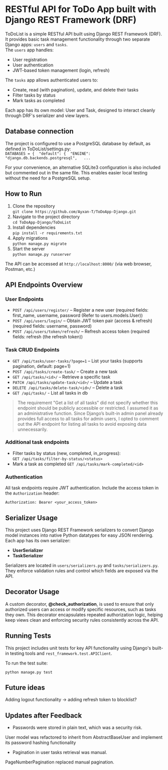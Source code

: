 # RESTful API for ToDo App built with Django REST Framework (DRF)
ToDoList is a simple RESTful API built using Django REST Framework (DRF). It provides basic task management functionality through two separate Django apps: `users` and `tasks`.  
The `users` app handles:
- User registration
- User authentication
- JWT-based token management (login, refresh)

The `tasks` app allows authenticated users to:
- Create, read (with pagination), update, and delete their tasks
- Filter tasks by status
- Mark tasks as completed

Each app has its own model: User and Task, designed to interact cleanly through DRF's serializer and view layers.

## Database connection
The project is configured to use a PostgreSQL database by default, as defined in ToDoList/settings.py:  
    `DATABASES = {  "default": {  "ENGINE": "django.db.backends.postgresql",   ... `

For your convenience, an alternative SQLite3 configuration is also included but commented out in the same file. This enables easier local testing without the need for a PostgreSQL setup.

## How to Run
1. Clone the repository  
   `git clone https://github.com/Ayxan-T/ToDoApp-Django.git`
2. Navigate to the project directory  
   `cd ToDoApp-Django/ToDoList`
3. Install dependencies  
   `pip install -r requirements.txt`
4. Apply migrations  
   `python manage.py migrate`
5. Start the server  
   `python manage.py runserver`

The API can be accessed at `http://localhost:8000/` (via web browser, Postman, etc.)

## API Endpoints Overview

### User Endpoints
- `POST /api/users/register/` – Register a new user (required fields: first_name, username, password (Refer to users.models.User))
- `POST /api/users/login/` – Obtain JWT token pair (access & refresh) (required fields: username, password)
- `POST /api/users/token/refresh/` – Refresh access token (required fields: refresh (the refresh token))

### Task CRUD Endpoints 
- `GET /api/tasks/user-tasks/?page=1` – List your tasks (supports pagination, default: page=1)
- `POST /api/tasks/create-task/` – Create a new task
- `GET /api/tasks/<id>/` – Retrieve a specific task
- `PATCH /api/tasks/update-task/<id>/` – Update a task
- `DELETE /api/tasks/delete-task/<id>/` – Delete a task
- `GET /api/tasks/` - List all tasks in db
> The requirement "Get a list of all tasks" did not specify whether this endpoint should be publicly accessible or restricted. I assumed it as an administrative function. Since Django’s built-in admin panel already provides full access to all tasks for admin users, I opted to comment out the API endpoint for listing all tasks to avoid exposing data unnecessarily.

### Additional task endpoints
- Filter tasks by status (new, completed, in_progress):  
    `GET /api/tasks/filter-by-status/<status>`
- Mark a task as completed
    `GET /api/tasks/mark-completed/<id>`

### Authentication
All task endpoints require JWT authentication. Include the access token in the `Authorization` header:
```
Authorization: Bearer <your_access_token>
```

## Serializer Usage
This project uses Django REST Framework serializers to convert Django model instances into native Python datatypes for easy JSON rendering. Each app has its own serializer:

- **UserSerializer**
- **TaskSerializer**

Serializers are located in `users/serializers.py` and `tasks/serializers.py`. They enforce validation rules and control which fields are exposed via the API.

## Decorator Usage
A custom decorator, **@check_authorization**, is used to ensure that only authorized users can access or modify specific resources, such as tasks they own. This decorator encapsulates repeated authorization logic, helping keep views clean and enforcing security rules consistently across the API.

## Running Tests
This project includes unit tests for key API functionality using Django's built-in testing tools and `rest_framework.test.APIClient`.

To run the test suite:  
```
python manage.py test
```

## Future ideas
Adding logout functionality -> adding refresh token to blocklist?

## Updates after Feedback
- Passwords were stored in plain text, which was a security risk.

User model was refactored to inherit from AbstractBaseUser and implement its password hashing functionality

- Pagination in user tasks retrieval was manual.

PageNumberPagination replaced manual pagination.

